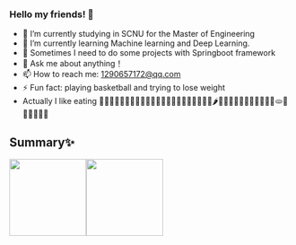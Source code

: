 ### Hello my friends! 👋

- 🔭 I’m currently studying in SCNU for the Master of Engineering
- 🌱 I’m currently learning Machine learning and Deep Learning.
- 🌱 Sometimes I need to do some projects with Springboot framework
- 💬 Ask me about anything！
- 📫 How to reach me: 1290657172@qq.com
- ⚡ Fun fact: playing basketball and trying to lose weight
- Actually I like eating 🍇🍈🍉🍊🍋🍌🍍🥭🍎🍏🍐🍑🍒🍓🥝🍅🥥🥑🍆🥔🥕🌽🌶️🥒🥬🥦🧄🧅🍄🥜🌰🍞🥐🥖🫓🥨🥯🥞🧇🧀🍖


 ## Summary✨
<img align="" height="137px" src="https://github-readme-stats.vercel.app/api?username=cgbSmith&hide_title=true&hide_border=true&show_icons=true&include_all_commits=true&line_height=21&bg_color=0,EC6C6C,FFD479,FFFC79,73FA79&theme=graywhite&locale=cn" /><img align="" height="137px" src="https://github-readme-stats.vercel.app/api/top-langs/?username=cgbSmith&hide_title=true&hide_border=true&layout=compact&bg_color=0,73FA79,73FDFF,D783FF&theme=graywhite&locale=cn" />
